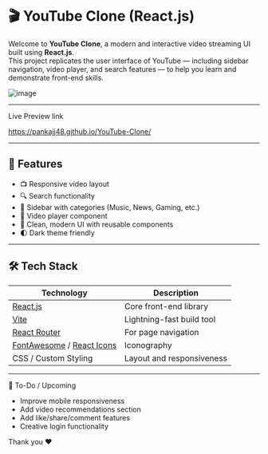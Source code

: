 # 🎬 YouTube Clone (React.js)

Welcome to **YouTube Clone**, a modern and interactive video streaming UI built using **React.js**.  
This project replicates the user interface of YouTube 
— including sidebar navigation, video player, and search features 
— to help you learn and demonstrate front-end skills.

![image](https://github.com/user-attachments/assets/6e24b84e-1e7b-4a76-bc42-17472145378c)


---

Live Preview link


 https://pankajj48.github.io/YouTube-Clone/


---

## 🚀 Features

- 📺 Responsive video layout
- 🔍 Search functionality
- 📁 Sidebar with categories (Music, News, Gaming, etc.)
- 🎥 Video player component
- 🎨 Clean, modern UI with reusable components
- 🌓 Dark theme friendly

---

## 🛠️ Tech Stack

| Technology | Description |
|------------|-------------|
| [React.js](https://reactjs.org/) | Core front-end library |
| [Vite](https://vitejs.dev/)     | Lightning-fast build tool |
| [React Router](https://reactrouter.com/) | For page navigation |
| [FontAwesome](https://fontawesome.com/) / [React Icons](https://react-icons.github.io/react-icons/) | Iconography |
| CSS / Custom Styling | Layout and responsiveness |

---

📌 To-Do / Upcoming

- Improve mobile responsiveness
- Add video recommendations section
- Add like/share/comment features
- Creative login functionality
  
Thank you ❤️
